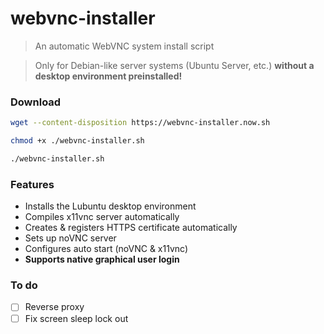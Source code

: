 # webvnc-installer

> An automatic WebVNC system install script

> Only for Debian-like server systems (Ubuntu Server, etc.)
> **without a desktop environment preinstalled!**

### Download
```bash
wget --content-disposition https://webvnc-installer.now.sh

chmod +x ./webvnc-installer.sh

./webvnc-installer.sh
```

### Features
- Installs the Lubuntu desktop environment
- Compiles x11vnc server automatically
- Creates & registers HTTPS certificate automatically
- Sets up noVNC server
- Configures auto start (noVNC & x11vnc)
- **Supports native graphical user login**

### To do
- [ ] Reverse proxy
- [ ] Fix screen sleep lock out